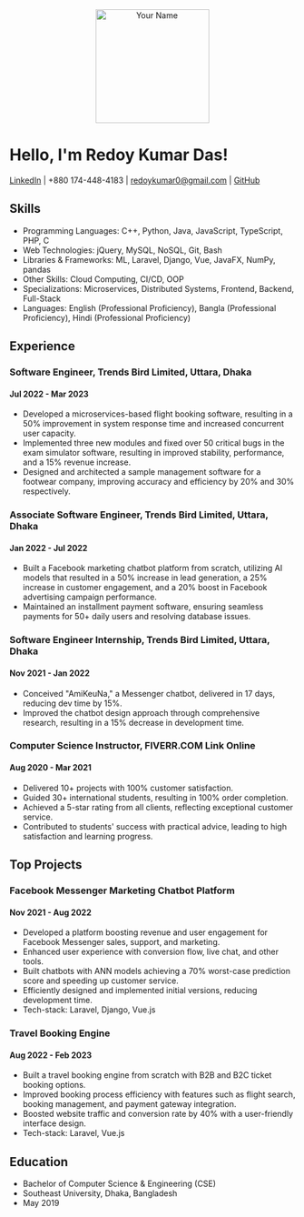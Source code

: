 <div align="center">
  <img src="path_to_your_profile_picture" alt="Your Name" width="200" height="200">
</div>

# Hello, I'm Redoy Kumar Das!

[LinkedIn](https://www.linkedin.com/in/redoy-kumar-das/) | +880 174-448-4183 | redoykumar0@gmail.com | [GitHub](https://github.com/yourusername)

## Skills
- Programming Languages: C++, Python, Java, JavaScript, TypeScript, PHP, C
- Web Technologies: jQuery, MySQL, NoSQL, Git, Bash
- Libraries & Frameworks: ML, Laravel, Django, Vue, JavaFX, NumPy, pandas
- Other Skills: Cloud Computing, CI/CD, OOP
- Specializations: Microservices, Distributed Systems, Frontend, Backend, Full-Stack
- Languages: English (Professional Proficiency), Bangla (Professional Proficiency), Hindi (Professional Proficiency)

## Experience
### Software Engineer, Trends Bird Limited, Uttara, Dhaka
#### Jul 2022 - Mar 2023
- Developed a microservices-based flight booking software, resulting in a 50% improvement in system response time and increased concurrent user capacity.
- Implemented three new modules and fixed over 50 critical bugs in the exam simulator software, resulting in improved stability, performance, and a 15% revenue increase.
- Designed and architected a sample management software for a footwear company, improving accuracy and efficiency by 20% and 30% respectively.

### Associate Software Engineer, Trends Bird Limited, Uttara, Dhaka
#### Jan 2022 - Jul 2022
- Built a Facebook marketing chatbot platform from scratch, utilizing AI models that resulted in a 50% increase in lead generation, a 25% increase in customer engagement, and a 20% boost in Facebook advertising campaign performance.
- Maintained an installment payment software, ensuring seamless payments for 50+ daily users and resolving database issues.

### Software Engineer Internship, Trends Bird Limited, Uttara, Dhaka
#### Nov 2021 - Jan 2022
- Conceived "AmiKeuNa," a Messenger chatbot, delivered in 17 days, reducing dev time by 15%.
- Improved the chatbot design approach through comprehensive research, resulting in a 15% decrease in development time.

### Computer Science Instructor, FIVERR.COM Link Online
#### Aug 2020 - Mar 2021
- Delivered 10+ projects with 100% customer satisfaction.
- Guided 30+ international students, resulting in 100% order completion.
- Achieved a 5-star rating from all clients, reflecting exceptional customer service.
- Contributed to students' success with practical advice, leading to high satisfaction and learning progress.

## Top Projects
### Facebook Messenger Marketing Chatbot Platform
#### Nov 2021 - Aug 2022
- Developed a platform boosting revenue and user engagement for Facebook Messenger sales, support, and marketing.
- Enhanced user experience with conversion flow, live chat, and other tools.
- Built chatbots with ANN models achieving a 70% worst-case prediction score and speeding up customer service.
- Efficiently designed and implemented initial versions, reducing development time.
- Tech-stack: Laravel, Django, Vue.js

### Travel Booking Engine
#### Aug 2022 - Feb 2023
- Built a travel booking engine from scratch with B2B and B2C ticket booking options.
- Improved booking process efficiency with features such as flight search, booking management, and payment gateway integration.
- Boosted website traffic and conversion rate by 40% with a user-friendly interface design.
- Tech-stack: Laravel, Vue.js

## Education
- Bachelor of Computer Science & Engineering (CSE)
- Southeast University, Dhaka, Bangladesh
- May 2019
